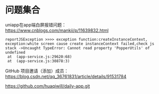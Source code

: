 # 问题集合

uniapp在app端白屏报错问题：https://www.cnblogs.com/mankii/p/11639832.html

```
reportJSException >>>> exception function:createInstanceContext, exception:white screen cause create instanceContext failed,check js stack ->Uncaught TypeError: Cannot read property 'PopperUtils' of undefined
 at  (app-service.js:29620:68)
 at  (app-service.js:30878:3)
```

GitHub 项目邀请（添加）成员：https://blog.csdn.net/qq_36761831/article/details/91531784


https://github.com/huaqiwill/daily-app.git
